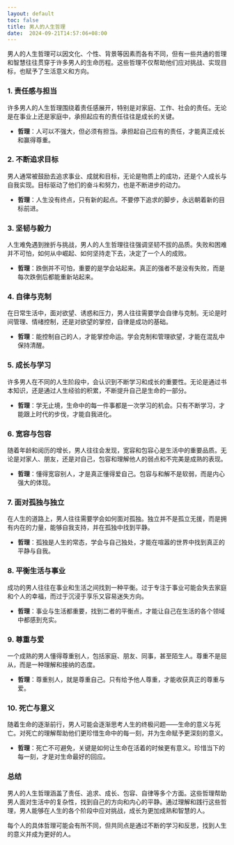 ```yaml
---
layout: default
toc: false
title: 男人的人生哲理
date:  2024-09-21T14:57:06+08:00
---
```


男人的人生哲理可以因文化、个性、背景等因素而各有不同，但有一些共通的哲理和智慧往往贯穿于许多男人的生命历程。这些哲理不仅帮助他们应对挑战、实现目标，也赋予了生活意义和方向。

### 1. **责任感与担当**
许多男人的人生哲理围绕着责任感展开，特别是对家庭、工作、社会的责任。无论是在事业上还是家庭中，承担起应有的责任往往是成长的关键。
- **哲理**：人可以不强大，但必须有担当。承担起自己应有的责任，才能真正成长和赢得尊重。

### 2. **不断追求目标**
男人通常被鼓励去追求事业、成就和目标，无论是物质上的成功，还是个人成长与自我实现。目标驱动了他们的奋斗和努力，也是不断进步的动力。
- **哲理**：人生没有终点，只有新的起点。不要停下追求的脚步，永远朝着新的目标前进。

### 3. **坚韧与毅力**
人生难免遇到挫折与挑战，男人的人生哲理往往强调坚韧不拔的品质。失败和困难并不可怕，如何从中崛起、如何坚持走下去，决定了一个人的成败。
- **哲理**：跌倒并不可怕，重要的是学会站起来。真正的强者不是没有失败，而是每次跌倒后都能重新站起来。

### 4. **自律与克制**
在日常生活中，面对欲望、诱惑和压力，男人往往需要学会自律与克制。无论是时间管理、情绪控制，还是对欲望的掌控，自律是成功的基础。
- **哲理**：能控制自己的人，才能掌控命运。学会克制和管理欲望，才能在混乱中保持清醒。

### 5. **成长与学习**
许多男人在不同的人生阶段中，会认识到不断学习和成长的重要性。无论是通过书本知识，还是通过人生经验的积累，不断提升自己是生命的一部分。
- **哲理**：学无止境，生命中的每一件事都是一次学习的机会。只有不断学习，才能跟上时代的步伐，才能自我进化。

### 6. **宽容与包容**
随着年龄和阅历的增长，男人往往会发现，宽容和包容心是生活中的重要品质。无论是对家人、朋友，还是对自己，包容和理解他人的弱点和不完美是成熟的表现。
- **哲理**：懂得宽容别人，才是真正懂得爱自己。包容与和解不是软弱，而是内心强大的体现。

### 7. **面对孤独与独立**
在人生的道路上，男人往往需要学会如何面对孤独。独立并不是孤立无援，而是拥有内在的力量，能够自我支持，并在孤独中找到平静。
- **哲理**：孤独是人生的常态，学会与自己独处，才能在喧嚣的世界中找到真正的平静与自我。

### 8. **平衡生活与事业**
成功的男人往往在事业和生活之间找到一种平衡。过于专注于事业可能会失去家庭和个人的幸福，而过于沉浸于享乐又容易迷失方向。
- **哲理**：事业与生活都重要，找到二者的平衡点，才能让自己在生活的各个领域中都感到充实。

### 9. **尊重与爱**
一个成熟的男人懂得尊重别人，包括家庭、朋友、同事，甚至陌生人。尊重不是屈从，而是一种理解和接纳的态度。
- **哲理**：尊重别人，就是尊重自己。只有给予他人尊重，才能收获真正的尊重与爱。

### 10. **死亡与意义**
随着生命的逐渐前行，男人可能会逐渐思考人生的终极问题——生命的意义与死亡。对死亡的理解帮助他们更珍惜生命中的每一刻，并为生命赋予更深刻的意义。
- **哲理**：死亡不可避免，关键是如何让生命在活着的时候更有意义。珍惜当下的每一刻，才是对生命最好的回应。

### 总结
男人的人生哲理涵盖了责任、追求、成长、包容、自律等多个方面。这些哲理帮助男人面对生活中的复杂性，找到自己的方向和内心的平静。通过理解和践行这些哲理，男人能够在人生的各个阶段中应对挑战，成长为更加成熟和智慧的人。

每个人的具体哲理可能会有所不同，但共同点是通过不断的学习和反思，找到人生的意义并成为更好的人。